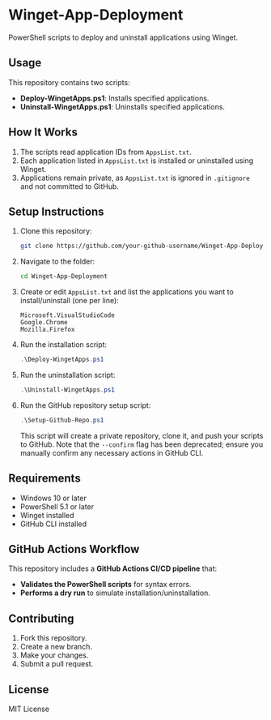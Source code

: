 # Winget-App-Deployment

PowerShell scripts to deploy and uninstall applications using Winget.

## Usage

This repository contains two scripts:
- **Deploy-WingetApps.ps1**: Installs specified applications.
- **Uninstall-WingetApps.ps1**: Uninstalls specified applications.

## How It Works
1. The scripts read application IDs from `AppsList.txt`.
2. Each application listed in `AppsList.txt` is installed or uninstalled using Winget.
3. Applications remain private, as `AppsList.txt` is ignored in `.gitignore` and not committed to GitHub.

## Setup Instructions
1. Clone this repository:
   ```sh
   git clone https://github.com/your-github-username/Winget-App-Deployment.git
   ```
2. Navigate to the folder:
   ```sh
   cd Winget-App-Deployment
   ```
3. Create or edit `AppsList.txt` and list the applications you want to install/uninstall (one per line):
   ```
   Microsoft.VisualStudioCode
   Google.Chrome
   Mozilla.Firefox
   ```
4. Run the installation script:
   ```powershell
   .\Deploy-WingetApps.ps1
   ```
5. Run the uninstallation script:
   ```powershell
   .\Uninstall-WingetApps.ps1
   ```
6. Run the GitHub repository setup script:
   ```powershell
   .\Setup-Github-Repo.ps1
   ```
   This script will create a private repository, clone it, and push your scripts to GitHub. Note that the `--confirm` flag has been deprecated; ensure you manually confirm any necessary actions in GitHub CLI.

## Requirements
- Windows 10 or later
- PowerShell 5.1 or later
- Winget installed
- GitHub CLI installed

## GitHub Actions Workflow
This repository includes a **GitHub Actions CI/CD pipeline** that:
- **Validates the PowerShell scripts** for syntax errors.
- **Performs a dry run** to simulate installation/uninstallation.

## Contributing
1. Fork this repository.
2. Create a new branch.
3. Make your changes.
4. Submit a pull request.

## License
MIT License
